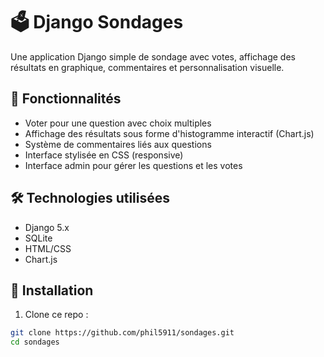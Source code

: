 # 🗳️ Django Sondages

Une application Django simple de sondage avec votes, affichage des résultats en graphique, commentaires et personnalisation visuelle.

## 🚀 Fonctionnalités

- Voter pour une question avec choix multiples
- Affichage des résultats sous forme d'histogramme interactif (Chart.js)
- Système de commentaires liés aux questions
- Interface stylisée en CSS (responsive)
- Interface admin pour gérer les questions et les votes

## 🛠️ Technologies utilisées

- Django 5.x
- SQLite
- HTML/CSS
- Chart.js

## 🔧 Installation

1. Clone ce repo :

```bash
git clone https://github.com/phil5911/sondages.git
cd sondages
